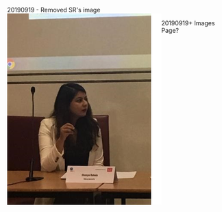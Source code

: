 20190919 - Removed SR's image
<img align="left" src="/img/Shanya-20190531-SIEL_RS_WB.jpg">

20190919+
Images Page? 
